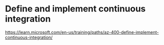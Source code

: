 

# Define and implement continuous integration

https://learn.microsoft.com/en-us/training/paths/az-400-define-implement-continuous-integration/

